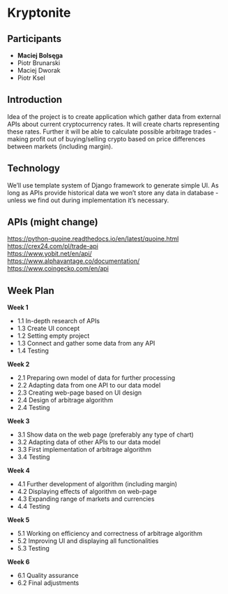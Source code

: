 # Kryptonite
## Participants 
 - **Maciej Bolsęga**
 - Piotr Brunarski
 - Maciej Dworak
 - Piotr Ksel

## Introduction
Idea of the project is to create application which gather data from external APIs about current cryptocurrency rates. It will create charts representing these rates. Further it will be able to calculate possible arbitrage trades - making profit out of buying/selling crypto based on price differences between markets (including margin).

## Technology
We’ll use template system of Django framework to generate simple UI. As long as APIs provide historical data we won’t store any data in database - unless we find out during implementation it’s necessary.

## APIs (might change)
https://python-quoine.readthedocs.io/en/latest/quoine.html <br> 
https://crex24.com/pl/trade-api <br>
https://www.yobit.net/en/api/ <br>
https://www.alphavantage.co/documentation/ <br>
https://www.coingecko.com/en/api <br>

## Week Plan
**Week 1**
- 1.1 In-depth research of APIs 
- 1.3 Create UI concept
- 1.2 Setting empty project
- 1.3 Connect and gather some data from any API
- 1.4 Testing

**Week 2**
- 2.1 Preparing own model of data for further processing
- 2.2 Adapting data from one API to our data model
- 2.3 Creating web-page based on UI design
- 2.4 Design of arbitrage algorithm
- 2.4 Testing

**Week 3**
- 3.1 Show data on the web page (preferably any type of chart)
- 3.2 Adapting data of other APIs to our data model
- 3.3 First implementation of arbitrage algorithm
- 3.4 Testing

**Week 4**
- 4.1 Further development of algorithm (including margin)
- 4.2 Displaying effects of algorithm on web-page
- 4.3 Expanding range of markets and currencies
- 4.4 Testing

**Week 5**
- 5.1 Working on efficiency and correctness of arbitrage algorithm
- 5.2 Improving UI and displaying all functionalities
- 5.3 Testing

**Week 6**
- 6.1 Quality assurance
- 6.2 Final adjustments
